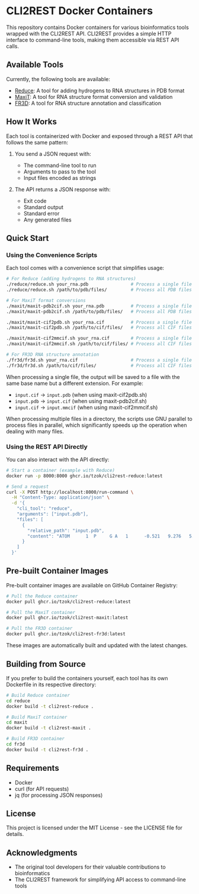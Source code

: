 # CLI2REST Docker Containers

This repository contains Docker containers for various bioinformatics tools wrapped with the CLI2REST API. CLI2REST provides a simple HTTP interface to command-line tools, making them accessible via REST API calls.

## Available Tools

Currently, the following tools are available:

- [Reduce](./reduce/): A tool for adding hydrogens to RNA structures in PDB format
- [MaxiT](./maxit/): A tool for RNA structure format conversion and validation
- [FR3D](./fr3d/): A tool for RNA structure annotation and classification

## How It Works

Each tool is containerized with Docker and exposed through a REST API that follows the same pattern:

1. You send a JSON request with:
   - The command-line tool to run
   - Arguments to pass to the tool
   - Input files encoded as strings

2. The API returns a JSON response with:
   - Exit code
   - Standard output
   - Standard error
   - Any generated files

## Quick Start

### Using the Convenience Scripts

Each tool comes with a convenience script that simplifies usage:

```bash
# For Reduce (adding hydrogens to RNA structures)
./reduce/reduce.sh your_rna.pdb                # Process a single file
./reduce/reduce.sh /path/to/pdb/files/         # Process all PDB files in a directory (in parallel)

# For MaxiT format conversions
./maxit/maxit-pdb2cif.sh your_rna.pdb          # Process a single file
./maxit/maxit-pdb2cif.sh /path/to/pdb/files/   # Process all PDB files in a directory

./maxit/maxit-cif2pdb.sh your_rna.cif          # Process a single file
./maxit/maxit-cif2pdb.sh /path/to/cif/files/   # Process all CIF files in a directory

./maxit/maxit-cif2mmcif.sh your_rna.cif        # Process a single file
./maxit/maxit-cif2mmcif.sh /path/to/cif/files/ # Process all CIF files in a directory

# For FR3D RNA structure annotation
./fr3d/fr3d.sh your_rna.cif                    # Process a single file
./fr3d/fr3d.sh /path/to/cif/files/             # Process all CIF files in a directory (in parallel)
```

When processing a single file, the output will be saved to a file with the same base name but a different extension. For example:
- `input.cif` → `input.pdb` (when using maxit-cif2pdb.sh)
- `input.pdb` → `input.cif` (when using maxit-pdb2cif.sh)
- `input.cif` → `input.mmcif` (when using maxit-cif2mmcif.sh)

When processing multiple files in a directory, the scripts use GNU parallel to process files in parallel, which significantly speeds up the operation when dealing with many files.

### Using the REST API Directly

You can also interact with the API directly:

```bash
# Start a container (example with Reduce)
docker run -p 8000:8000 ghcr.io/tzok/cli2rest-reduce:latest

# Send a request
curl -X POST http://localhost:8000/run-command \
  -H "Content-Type: application/json" \
  -d '{
    "cli_tool": "reduce",
    "arguments": ["input.pdb"],
    "files": [
      {
        "relative_path": "input.pdb",
        "content": "ATOM      1  P     G A   1      -0.521   9.276   5.352  1.00  0.00           P  \n..."
      }
    ]
  }'
```

## Pre-built Container Images

Pre-built container images are available on GitHub Container Registry:

```bash
# Pull the Reduce container
docker pull ghcr.io/tzok/cli2rest-reduce:latest

# Pull the MaxiT container
docker pull ghcr.io/tzok/cli2rest-maxit:latest

# Pull the FR3D container
docker pull ghcr.io/tzok/cli2rest-fr3d:latest
```

These images are automatically built and updated with the latest changes.

## Building from Source

If you prefer to build the containers yourself, each tool has its own Dockerfile in its respective directory:

```bash
# Build Reduce container
cd reduce
docker build -t cli2rest-reduce .

# Build MaxiT container
cd maxit
docker build -t cli2rest-maxit .

# Build FR3D container
cd fr3d
docker build -t cli2rest-fr3d .
```

## Requirements

- Docker
- curl (for API requests)
- jq (for processing JSON responses)

## License

This project is licensed under the MIT License - see the LICENSE file for details.

## Acknowledgments

- The original tool developers for their valuable contributions to bioinformatics
- The CLI2REST framework for simplifying API access to command-line tools

